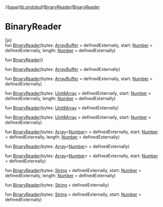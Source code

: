 //[base](../../../index.md)/[lib.protobuf](../index.md)/[BinaryReader](index.md)/[BinaryReader](-binary-reader.md)

# BinaryReader

[js]\
fun [BinaryReader](-binary-reader.md)(bytes: [ArrayBuffer](https://kotlinlang.org/api/latest/jvm/stdlib/org.khronos.webgl/-array-buffer/index.html) = definedExternally, start: [Number](https://kotlinlang.org/api/latest/jvm/stdlib/kotlin/-number/index.html) = definedExternally, length: [Number](https://kotlinlang.org/api/latest/jvm/stdlib/kotlin/-number/index.html) = definedExternally)

fun [BinaryReader](-binary-reader.md)()

fun [BinaryReader](-binary-reader.md)(bytes: [ArrayBuffer](https://kotlinlang.org/api/latest/jvm/stdlib/org.khronos.webgl/-array-buffer/index.html) = definedExternally)

fun [BinaryReader](-binary-reader.md)(bytes: [ArrayBuffer](https://kotlinlang.org/api/latest/jvm/stdlib/org.khronos.webgl/-array-buffer/index.html) = definedExternally, start: [Number](https://kotlinlang.org/api/latest/jvm/stdlib/kotlin/-number/index.html) = definedExternally)

fun [BinaryReader](-binary-reader.md)(bytes: [Uint8Array](https://kotlinlang.org/api/latest/jvm/stdlib/org.khronos.webgl/-uint8-array/index.html) = definedExternally, start: [Number](https://kotlinlang.org/api/latest/jvm/stdlib/kotlin/-number/index.html) = definedExternally, length: [Number](https://kotlinlang.org/api/latest/jvm/stdlib/kotlin/-number/index.html) = definedExternally)

fun [BinaryReader](-binary-reader.md)(bytes: [Uint8Array](https://kotlinlang.org/api/latest/jvm/stdlib/org.khronos.webgl/-uint8-array/index.html) = definedExternally)

fun [BinaryReader](-binary-reader.md)(bytes: [Uint8Array](https://kotlinlang.org/api/latest/jvm/stdlib/org.khronos.webgl/-uint8-array/index.html) = definedExternally, start: [Number](https://kotlinlang.org/api/latest/jvm/stdlib/kotlin/-number/index.html) = definedExternally)

fun [BinaryReader](-binary-reader.md)(bytes: [Array](https://kotlinlang.org/api/latest/jvm/stdlib/kotlin/-array/index.html)&lt;[Number](https://kotlinlang.org/api/latest/jvm/stdlib/kotlin/-number/index.html)&gt; = definedExternally, start: [Number](https://kotlinlang.org/api/latest/jvm/stdlib/kotlin/-number/index.html) = definedExternally, length: [Number](https://kotlinlang.org/api/latest/jvm/stdlib/kotlin/-number/index.html) = definedExternally)

fun [BinaryReader](-binary-reader.md)(bytes: [Array](https://kotlinlang.org/api/latest/jvm/stdlib/kotlin/-array/index.html)&lt;[Number](https://kotlinlang.org/api/latest/jvm/stdlib/kotlin/-number/index.html)&gt; = definedExternally)

fun [BinaryReader](-binary-reader.md)(bytes: [Array](https://kotlinlang.org/api/latest/jvm/stdlib/kotlin/-array/index.html)&lt;[Number](https://kotlinlang.org/api/latest/jvm/stdlib/kotlin/-number/index.html)&gt; = definedExternally, start: [Number](https://kotlinlang.org/api/latest/jvm/stdlib/kotlin/-number/index.html) = definedExternally)

fun [BinaryReader](-binary-reader.md)(bytes: [String](https://kotlinlang.org/api/latest/jvm/stdlib/kotlin/-string/index.html) = definedExternally, start: [Number](https://kotlinlang.org/api/latest/jvm/stdlib/kotlin/-number/index.html) = definedExternally, length: [Number](https://kotlinlang.org/api/latest/jvm/stdlib/kotlin/-number/index.html) = definedExternally)

fun [BinaryReader](-binary-reader.md)(bytes: [String](https://kotlinlang.org/api/latest/jvm/stdlib/kotlin/-string/index.html) = definedExternally)

fun [BinaryReader](-binary-reader.md)(bytes: [String](https://kotlinlang.org/api/latest/jvm/stdlib/kotlin/-string/index.html) = definedExternally, start: [Number](https://kotlinlang.org/api/latest/jvm/stdlib/kotlin/-number/index.html) = definedExternally)
